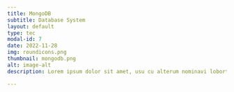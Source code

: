```yaml
---
title: MongoDB
subtitle: Database System
layout: default
type: tec
modal-id: 7
date: 2022-11-28
img: roundicons.png
thumbnail: mongodb.png
alt: image-alt
description: Lorem ipsum dolor sit amet, usu cu alterum nominavi lobortis. 

---
```


